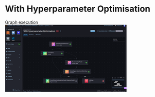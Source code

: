 # With Hyperparameter Optimisation
Graph execution <img src="/images/GraphExecution1.png" alt="Graph" width="400">

